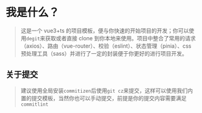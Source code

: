 # 我是什么？

> 这是一个 vue3+ts 的项目模板，便与你快速的开始项目的开发；你可以使用`degit`来获取或者直接 clone 到你本地来使用。项目中整合了常用的请求（axios）、路由（vue-router）、校验（eslint）、状态管理（pinia）、css 预处理工具（sass）并进行了一定的封装便于你更好的进行项目开发。

## 关于提交

> 建议使用全局安装`commitizen`后使用`git cz`来提交，这样可以使用我们内置的提交模板，当然你也可以手动提交，前提是你的提交内容需要满足`commitlint`
